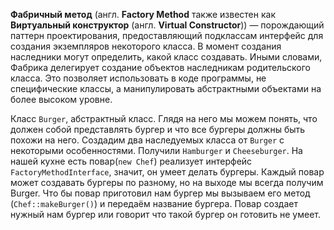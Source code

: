 **Фабричный метод** (англ. **Factory Method** также известен как **Виртуальный конструктор** (англ. **Virtual Constructor**))
— порождающий паттерн проектирования, предоставляющий подклассам интерфейс для создания экземпляров
некоторого класса. В момент создания наследники могут определить, какой класс создавать. Иными словами,
Фабрика делегирует создание объектов наследникам родительского класса. Это позволяет использовать в коде программы,
не специфические классы, а манипулировать абстрактными объектами на более высоком уровне.

Класс `Burger`, абстрактный класс.
Глядя на него мы можем понять, что должен собой представлять бургер и что все бургеры должны быть похожи на него.
Создадим два наследуемых класса от `Burger` с некоторыми особенностями. Получили `Hamburger` и `Cheeseburger`.
На нашей кухне есть повар(`new Chef`) реализует интерфейс `FactoryMethodInterface`, значит, он умеет делать бургеры.
Каждый повар может создавать бургеры по разному, но на выходе мы всегда получим Burger.
Что бы повар приготовил нам бургер мы вызываем его метод (`Chef::makeBurger()`) и передаём название бургера. Повар создает
нужный нам бургер или говорит что такой бургер он готовить не умеет.